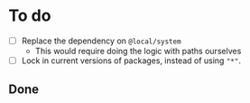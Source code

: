 # To do

* [ ] Replace the dependency on `@local/system`
    * This would require doing the logic with paths ourselves
* [ ] Lock in current versions of packages, instead of using `"*"`.

## Done
